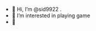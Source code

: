 - 👋 Hi, I’m @sid9922 .
- 👀 I’m interested in playing game 
- 👋

<!---
sid9922/sid9922 is a ✨ special ✨ repository because its `README.md` (this file) appears on your GitHub profile.
You can click the Preview link to take a look at your changes.
--->
